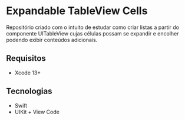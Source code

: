 # Expandable TableView Cells

Repositório criado com o intuito de estudar como criar listas a partir do componente UITableView cujas células possam se expandir e encolher podendo exibir conteúdos adicionais.


## Requisitos
- Xcode 13+


## Tecnologias
- Swift
- UIKit + View Code
